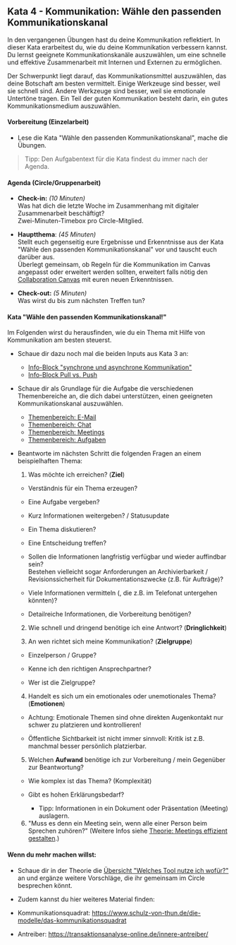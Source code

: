 ## Kata 4 - Kommunikation: Wähle den passenden Kommunikationskanal

In den vergangenen Übungen hast du deine Kommunikation reflektiert. In
dieser Kata erarbeitest du, wie du deine Kommunikation verbessern
kannst. Du lernst geeignete Kommunikationskanäle auszuwählen, um eine
schnelle und effektive Zusammenarbeit mit Internen und Externen zu
ermöglichen.

Der Schwerpunkt liegt darauf, das Kommunikationsmittel auszuwählen, das
deine Botschaft am besten vermittelt. Einige Werkzeuge sind besser, weil
sie schnell sind. Andere Werkzeuge sind besser, weil sie emotionale
Untertöne tragen. Ein Teil der guten Kommunikation besteht darin, ein
gutes Kommunikationsmedium auszuwählen.

#### Vorbereitung (Einzelarbeit)

- Lese die Kata "Wähle den passenden Kommunikationskanal", mache die
  Übungen.
> Tipp: Den Aufgabentext für die Kata findest du immer nach der Agenda.


#### Agenda (Circle/Gruppenarbeit)

- **Check-in:** *(10 Minuten)*  
  Was hat dich die letzte Woche im Zusammenhang mit digitaler
  Zusammenarbeit beschäftigt?  
  Zwei-Minuten-Timebox pro Circle-Mitglied.

- **Hauptthema**: *(45 Minuten)*  
  Stellt euch gegenseitig eure Ergebnisse und Erkenntnisse aus der Kata
  "Wähle den passenden Kommunikationskanal" vor und tauscht euch
  darüber aus.  
  Überlegt gemeinsam, ob Regeln für die Kommunikation im Canvas
  angepasst oder erweitert werden sollten, erweitert falls nötig den
  [Collaboration Canvas](5-01-Theorie-Grundlagen-der-Zusammenarbeit.md#collaboration-canvas-auch-zusammenarbeits-canvas) mit euren neuen
  Erkenntnissen.

- **Check-out:** *(5 Minuten)*  
  Was wirst du bis zum nächsten Treffen tun?

#### Kata "Wähle den passenden Kommunikationskanal!"

Im Folgenden wirst du herausfinden, wie du ein Thema mit Hilfe von Kommunikation am besten steuerst.

- Schaue dir dazu noch mal die beiden Inputs aus Kata 3 an:
    - [Info-Block "synchrone und asynchrone Kommunikation"](5-02-Theorie-Kommunikation.md#grundlagen-synchrone-asynchrone-kommunikation)
    - [Info-Block Pull vs. Push](5-02-Theorie-Kommunikation.md#grundlagen-push-vs-pull-kommunikation)

- Schaue dir als Grundlage für die Aufgabe die verschiedenen
  Themenbereiche an, die dich dabei unterstützen, einen geeigneten
  Kommunikationskanal auszuwählen.

    - [Themenbereich: E-Mail](5-02-Theorie-Kommunikation.md#themenbereich-e-mail)
    - [Themenbereich: Chat](5-02-Theorie-Kommunikation.md#themenbereich-chat)
    - [Themenbereich: Meetings](5-02-Theorie-Kommunikation.md#themenbereich-meetings)
    - [Themenbereich: Aufgaben](5-02-Theorie-Kommunikation.md#themenbereich-aufgaben)

- Beantworte im nächsten Schritt die folgenden Fragen an einem
  beispielhaften Thema:

  1.  Was möchte ich erreichen? (**Ziel**)

    - Verständnis für ein Thema erzeugen?

    - Eine Aufgabe vergeben?

    - Kurz Informationen weitergeben? / Statusupdate

    - Ein Thema diskutieren?
	
    - Eine Entscheidung treffen?
	
    - Sollen die Informationen langfristig verfügbar und wieder
      auffindbar sein?  
      Bestehen vielleicht sogar Anforderungen an Archivierbarkeit /
      Revisionssicherheit für Dokumentationszwecke (z.B. für Aufträge)?
	  
    - Viele Informationen vermitteln (, die z.B. im Telefonat untergehen
      könnten)?
	  
    - Detailreiche Informationen, die Vorbereitung benötigen?

  2.  Wie schnell und dringend benötige ich eine Antwort?
    (**Dringlichkeit**)  

  3.  An wen richtet sich meine Kommunikation? (**Zielgruppe**)

    - Einzelperson / Gruppe?

    - Kenne ich den richtigen Ansprechpartner?

    - Wer ist die Zielgruppe?

  4.  Handelt es sich um ein emotionales oder unemotionales Thema?
    (**Emotionen**)

    - Achtung: Emotionale Themen sind ohne direkten Augenkontakt nur
      schwer zu platzieren und kontrollieren!

    - Öffentliche Sichtbarkeit ist nicht immer sinnvoll: Kritik ist z.B.
      manchmal besser persönlich platzierbar.

  5.  Welchen **Aufwand** benötige ich zur Vorbereitung / mein Gegenüber
    zur Beantwortung?

    - Wie komplex ist das Thema? (Komplexität)

    - Gibt es hohen Erklärungsbedarf?

      - Tipp: Informationen in ein Dokument oder Präsentation (Meeting)
        auslagern.  

  6.  "Muss es denn ein Meeting sein, wenn alle einer Person beim
    Sprechen zuhören?"
   (Weitere Infos siehe [Theorie: Meetings effizient gestalten](5-04-Theorie-Meetings.md#theorie-meetings-effizient-gestalten).)
>
#### Wenn du mehr machen willst:

- Schaue dir in der Theorie die [Übersicht "Welches Tool nutze ich
  wofür?"](5-02-Theorie-Kommunikation.md#ubersicht-welches-tool-nutze-ich-wofur) an und ergänze
  weitere Vorschläge, die ihr gemeinsam im Circle besprechen könnt.

- Zudem kannst du hier weiteres Material finden:

- Kommunikationsquadrat:
  <https://www.schulz-von-thun.de/die-modelle/das-kommunikationsquadrat>

- Antreiber: <https://transaktionsanalyse-online.de/innere-antreiber/>
